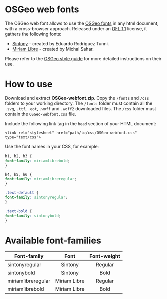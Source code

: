 # OSGeo web fonts

The OSGeo web font allows to use the [OSGeo fonts](https://github.com/OSGeo/osgeo/tree/master/marketing/branding/fonts) in any html document, with a cross-browser approach. Released under an [OFL 1.1]( https://scripts.sil.org/cms/scripts/page.php?site_id=nrsi&id=OFL) license, it gathers the following fonts: 

* [Sintony](https://github.com/etunni/sintony) - created by Eduardo Rodriguez Tunni.
* [Miriam Libre](https://github.com/MichalSahar/Miriam-Libre) - created by Michal Sahar.

Please refer to the [OSGeo style guide](https://github.com/OSGeo/osgeo/blob/master/marketing/branding/styleguide-osgeo.pdf) for more detailed instructions on their use. 

# How to use

Download and extract **OSGeo-webfont.zip**. Copy the `/fonts` and `/css` folders to your working directory. The `/fonts` folder must contain all the `.svg`, `.ttf`, `.eot`, `.woff` and `.woff2` downloaded files. The `/css` folder must contain the `OSGeo-webfont.css` file.

Include the following link tag in the `head` section of your HTML document:

```http
<link rel="stylesheet" href="path/to/css/OSGeo-webfont.css" type="text/css">
```

Use the font names in your CSS, for example:

```css
h1, h2, h3 {
font-family: miriamlibrebold;
}
```
```css
h4, h5, h6 {
font-family: miriamlibreregular;
}
```
```css
.text-default {
font-family: sintonyregular;
}
```
```css
.text-bold {
font-family: sintonybold;
}
```

# Available font-families

| Font-family           | Font              | Font-weight  |
| ---------------|:----------:|:----------:|
| sintonyregular       | Sintony         | Regular          |
| sintonybold           | Sintony         | Bold               |
| miriamlibreregular | Miriam Libre | Regular          |
| miriamlibrebold     | Miriam Libre | Bold               |

